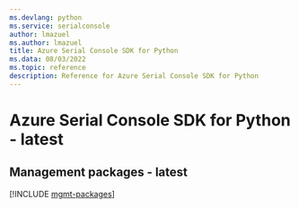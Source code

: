 ```yaml
---
ms.devlang: python
ms.service: serialconsole
author: lmazuel
ms.author: lmazuel
title: Azure Serial Console SDK for Python
ms.data: 08/03/2022
ms.topic: reference
description: Reference for Azure Serial Console SDK for Python
---
```

# Azure Serial Console SDK for Python - latest

## Management packages - latest
[!INCLUDE [mgmt-packages](serial-console-mgmt-index.md)]